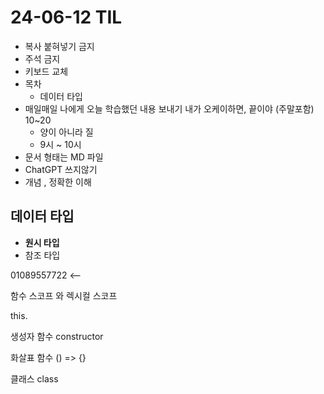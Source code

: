 # 24-06-12 TIL

- 복사 붙혀넣기 금지
- 주석 금지 
- 키보드 교체 
- 목차
    - 데이터 타입
- 매일매일 나에게 오늘 학습했던 내용 보내기 내가 오케이하면, 끝이야  (주말포함) 10~20
    - 양이 아니라 질
    - 9시 ~ 10시 
- 문서 형태는 MD 파일 
- ChatGPT 쓰지않기
- 개념 , 정확한 이해 



## 데이터 타입

- **원시 타입**
- 참조 타입


01089557722 <--

함수 스코프 와 렉시컬 스코프

this.

생성자 함수 constructor

화살표 함수 () => {}

클래스 class

